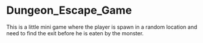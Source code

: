 # Dungeon_Escape_Game
This is a little mini game where the player is spawn in a random location and need to find the exit before he is eaten by the monster.
